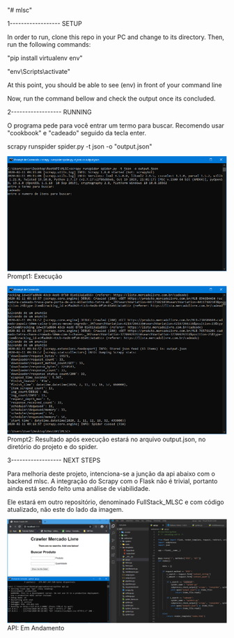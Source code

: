 "# mlsc"

1------------------ SETUP <br>

In order to run, clone this repo in your PC and change to its directory. Then, run the following commands: <br>

"pip install virtualenv env" 

"env\Scripts\activate"  

At this point, you should be able to see (env) in front of your command line<br>

Now, run the command bellow and check the output once its concluded. 

2------------------ RUNNING <br>

O programa pede para você entrar um termo para buscar. Recomendo usar "cookbook" e "cadeado" seguido da tecla enter.

scrapy runspider spider.py -t json -o "output.json"


![mlsc_prompt1](/images/prompt1.png)
Prompt1: Execução 


![mlsc_prompt2](/images/prompt2.png)
Prompt2: Resultado após execução estará no arquivo output.json, no diretório do projeto e do spider.


3------------------ NEXT STEPS <br>

Para melhoria deste projeto, intenciona-se a junção da api abaixo com o backend mlsc.
A integração do Scrapy com o Flask não é trivial, portanto ainda está sendo feito uma análise de viabilidade.

Ele estará em outro repositório, denominado FullStack_MLSC e com código atualizado, não este do lado da imagem.

![mlsc_api](/images/API.png)
API: Em Andamento
